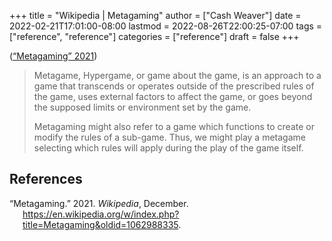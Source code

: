 +++
title = "Wikipedia | Metagaming"
author = ["Cash Weaver"]
date = 2022-02-21T17:01:00-08:00
lastmod = 2022-08-26T22:00:25-07:00
tags = ["reference", "reference"]
categories = ["reference"]
draft = false
+++

(<a href="#citeproc_bib_item_1">“Metagaming” 2021</a>)

> Metagame, Hypergame, or game about the game, is an approach to a game that transcends or operates outside of the prescribed rules of the game, uses external factors to affect the game, or goes beyond the supposed limits or environment set by the game.
>
> Metagaming might also refer to a game which functions to create or modify the rules of a sub-game. Thus, we might play a metagame selecting which rules will apply during the play of the game itself.

## References

<style>.csl-entry{text-indent: -1.5em; margin-left: 1.5em;}</style><div class="csl-bib-body">
  <div class="csl-entry"><a id="citeproc_bib_item_1"></a>“Metagaming.” 2021. <i>Wikipedia</i>, December. <a href="https://en.wikipedia.org/w/index.php?title=Metagaming&oldid=1062988335">https://en.wikipedia.org/w/index.php?title=Metagaming&#38;oldid=1062988335</a>.</div>
</div>
